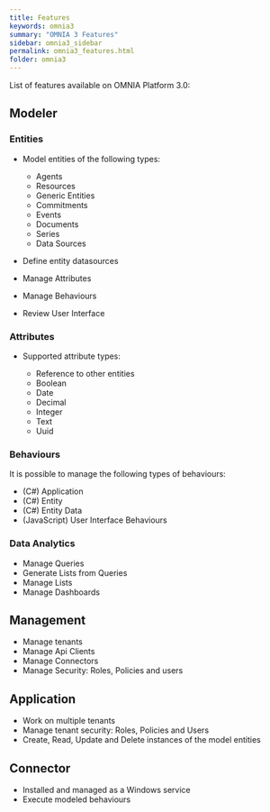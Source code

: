 ```yaml
---
title: Features
keywords: omnia3
summary: "OMNIA 3 Features"
sidebar: omnia3_sidebar
permalink: omnia3_features.html
folder: omnia3
---
```


List of features available on OMNIA Platform 3.0:

## Modeler

### Entities

- Model entities of the following types:

    - Agents
    - Resources
    - Generic Entities
    - Commitments
    - Events
    - Documents
    - Series
    - Data Sources

- Define entity datasources
- Manage Attributes
- Manage Behaviours
- Review User Interface

### Attributes

- Supported attribute types:
    
    - Reference to other entities
    - Boolean
    - Date
    - Decimal
    - Integer
    - Text
    - Uuid
    
### Behaviours

It is possible to manage the following types of behaviours:

- (C#) Application
- (C#) Entity
- (C#) Entity Data
- (JavaScript) User Interface Behaviours

### Data Analytics

- Manage Queries
- Generate Lists from Queries
- Manage Lists
- Manage Dashboards

## Management

- Manage tenants
- Manage Api Clients
- Manage Connectors
- Manage Security: Roles, Policies and users

## Application

- Work on multiple tenants
- Manage tenant security: Roles, Policies and Users
- Create, Read, Update and Delete instances of the model entities

## Connector

- Installed and managed as a Windows service
- Execute modeled behaviours




